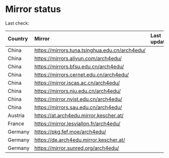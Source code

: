 <script src="./time.js"></script>
# Mirror status
Last check: <script type="text/javascript">localize(1711091797.3427565);</script>

|Country|Mirror|Last update|
|:------|:-----|:----------|
|China|https://mirrors.tuna.tsinghua.edu.cn/arch4edu/|<script type="text/javascript">localize(1711045818);</script>|
|China|https://mirrors.aliyun.com/arch4edu/|<script type="text/javascript">localize(1711045818);</script>|
|China|https://mirrors.bfsu.edu.cn/arch4edu/|<script type="text/javascript">localize(1711045818);</script>|
|China|https://mirrors.cernet.edu.cn/arch4edu/|<script type="text/javascript">localize(1711045818);</script>|
|China|https://mirror.iscas.ac.cn/arch4edu/|<script type="text/javascript">localize(1711045818);</script>|
|China|https://mirrors.nju.edu.cn/arch4edu/|<script type="text/javascript">localize(1711045818);</script>|
|China|https://mirror.nyist.edu.cn/arch4edu/|<script type="text/javascript">localize(1711045818);</script>|
|China|https://mirrors.sau.edu.cn/arch4edu/|<script type="text/javascript">localize(1711045818);</script>|
|Austria|https://at.arch4edu.mirror.kescher.at/|<script type="text/javascript">localize(1711045818);</script>|
|France|https://mirror.lesviallon.fr/arch4edu/|<script type="text/javascript">localize(1711045818);</script>|
|Germany|https://pkg.fef.moe/arch4edu/|<script type="text/javascript">localize(1711045818);</script>|
|Germany|https://de.arch4edu.mirror.kescher.at/|<script type="text/javascript">localize(1711045818);</script>|
|Germany|https://mirror.sunred.org/arch4edu/|<script type="text/javascript">localize(1711045818);</script>|

<script src="./tablefilter/tablefilter.js"></script>
<script src="./table.js"></script>
